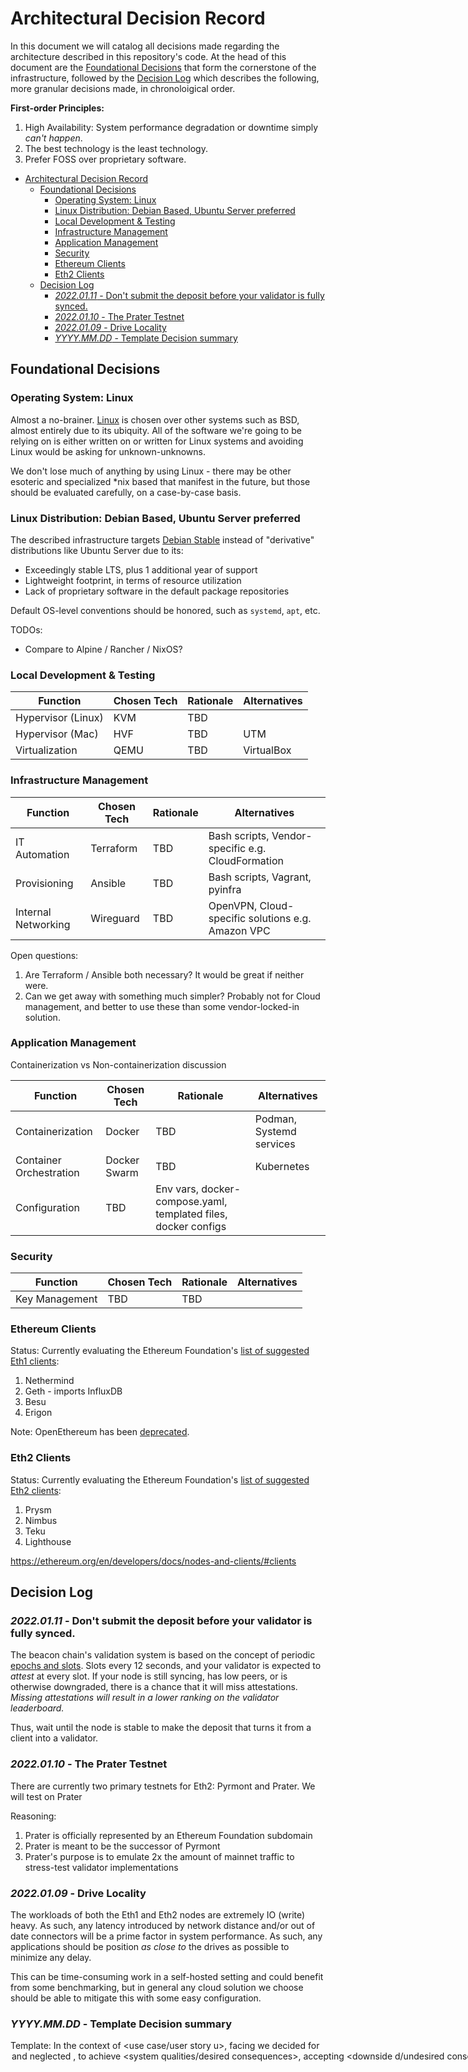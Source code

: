 # Architectural Decision Record

In this document we will catalog all decisions made regarding the architecture described in this repository's code. At the head of this document are the [Foundational Decisions](#foundational-decisions) that form the cornerstone of the infrastructure, followed by the [Decision Log](#decision-log) which describes the following, more granular decisions made, in chronoloigical order.

**First-order Principles:**
1. High Availability: System performance degradation or downtime simply _can't happen_.
2. The best technology is the least technology.
3. Prefer FOSS over proprietary software.

- [Architectural Decision Record](#architectural-decision-record)
  - [Foundational Decisions](#foundational-decisions)
    - [Operating System: Linux](#operating-system-linux)
    - [Linux Distribution: Debian Based, Ubuntu Server preferred](#linux-distribution-debian-based-ubuntu-server-preferred)
    - [Local Development & Testing](#local-development--testing)
    - [Infrastructure Management](#infrastructure-management)
    - [Application Management](#application-management)
    - [Security](#security)
    - [Ethereum Clients](#ethereum-clients)
    - [Eth2 Clients](#eth2-clients)
  - [Decision Log](#decision-log)
    - [_2022.01.11_ - Don't submit the deposit before your validator is fully synced.](#20220111---dont-submit-the-deposit-before-your-validator-is-fully-synced)
    - [_2022.01.10_ - The Prater Testnet](#20220110---the-prater-testnet)
    - [_2022.01.09_ - Drive Locality](#20220109---drive-locality)
    - [_YYYY.MM.DD_ - Template Decision summary](#yyyymmdd---template-decision-summary)

## Foundational Decisions

### Operating System: Linux

Almost a no-brainer. [Linux](https://www.linux.org/) is chosen over other systems such as BSD, almost entirely due to its ubiquity. All of the software we're going to be relying on is either written on or written for Linux systems and avoiding Linux would be asking for unknown-unknowns.

We don't lose much of anything by using Linux - there may be other esoteric and specialized *nix based that manifest in the future, but those should be evaluated carefully, on a case-by-case basis. 

### Linux Distribution: Debian Based, Ubuntu Server preferred

The described infrastructure targets [Debian Stable](https://www.debian.org/releases/stable/) instead of "derivative" distributions like Ubuntu Server due to its:
- Exceedingly stable LTS, plus 1 additional year of support
- Lightweight footprint, in terms of resource utilization
- Lack of proprietary software in the default package repositories

Default OS-level conventions should be honored, such as `systemd`, `apt`, etc.  

TODOs:
- Compare to Alpine / Rancher / NixOS?

### Local Development & Testing

| Function | Chosen Tech | Rationale | Alternatives |
| -------- | ----------- | --------- | ------------ |
| Hypervisor (Linux) | KVM | TBD | |
| Hypervisor (Mac) | HVF | TBD | UTM |
| Virtualization | QEMU | TBD | VirtualBox |

### Infrastructure Management

| Function | Chosen Tech | Rationale | Alternatives |
| -------- | ----------- | --------- | ------------ |
| IT Automation | Terraform | TBD | Bash scripts, Vendor-specific e.g. CloudFormation  |
| Provisioning | Ansible | TBD | Bash scripts, Vagrant, pyinfra |
| Internal Networking | Wireguard | TBD | OpenVPN, Cloud-specific solutions e.g. Amazon VPC |

Open questions:
1. Are Terraform / Ansible both necessary? It would be great if neither were.
2. Can we get away with something much simpler? Probably not for Cloud management, and better to use these than some vendor-locked-in solution.

### Application Management

Containerization vs Non-containerization discussion

| Function | Chosen Tech | Rationale | Alternatives |
| -------- | ----------- | --------- | ------------ |
| Containerization | Docker | TBD | Podman, Systemd services |
| Container Orchestration | Docker Swarm | TBD | Kubernetes |
| Configuration | TBD | Env vars, docker-compose.yaml, templated files, docker configs |

### Security

| Function | Chosen Tech | Rationale | Alternatives |
| -------- | ----------- | --------- | ------------ |
| Key Management | TBD | TBD | |

### Ethereum Clients

Status: Currently evaluating the Ethereum Foundation's [list of suggested Eth1 clients](https://launchpad.ethereum.org/en/select-client):
1. Nethermind
2. Geth - imports InfluxDB
3. Besu
4. Erigon

Note: OpenEthereum has been [deprecated](https://medium.com/openethereum/gnosis-joins-erigon-formerly-turbo-geth-to-release-next-gen-ethereum-client-c6708dd06dd).

### Eth2 Clients

Status: Currently evaluating the Ethereum Foundation's [list of suggested Eth2 clients](https://launchpad.ethereum.org/en/select-client):

1. Prysm
2. Nimbus
3. Teku
4. Lighthouse

https://ethereum.org/en/developers/docs/nodes-and-clients/#clients

## Decision Log

### _2022.01.11_ - Don't submit the deposit before your validator is fully synced.

The beacon chain's validation system is based on the concept of periodic [epochs and slots]. Slots every 12 seconds, and your validator is expected to _attest_ at every slot. If your node is still syncing, has low peers, or is otherwise downgraded, there is a chance that it will miss attestations. *Missing attestations will result in a lower ranking on the validator leaderboard.*

Thus, wait until the node is stable to make the deposit that turns it from a client into a validator.

[epochs and slots]: https://ethos.dev/beacon-chain/

### _2022.01.10_ - The Prater Testnet

There are currently two primary testnets for Eth2: Pyrmont and Prater. We will test on Prater

Reasoning:
1. Prater is officially represented by an Ethereum Foundation subdomain
2. Prater is meant to be the successor of Pyrmont
3. Prater's purpose is to emulate 2x the amount of mainnet traffic to stress-test validator implementations

### _2022.01.09_ - Drive Locality

The workloads of both the Eth1 and Eth2 nodes are extremely IO (write) heavy. As such, any latency introduced by
network distance and/or out of date connectors will be a prime factor in system performance. As such, any applications
should be position _as close to_ the drives as possible to minimize any delay.

This can be time-consuming work in a self-hosted setting and could benefit from some benchmarking, but in general
any cloud solution we choose should be able to mitigate this with some easy configuration.

### _YYYY.MM.DD_ - Template Decision summary

Template: In the context of <use case/user story u>, facing <concern c> we decided for <option o> and neglected <other options>, to achieve <system qualities/desired consequences>, accepting <downside d/undesired consequences>, because <additional rationale>.